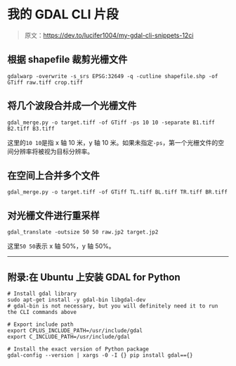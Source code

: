 # 我的 GDAL CLI 片段

> 原文：<https://dev.to/lucifer1004/my-gdal-cli-snippets-12ci>

## 根据 shapefile 裁剪光栅文件

```
gdalwarp -overwrite -s_srs EPSG:32649 -q -cutline shapefile.shp -of GTiff raw.tiff crop.tiff 
```

## 将几个波段合并成一个光栅文件

```
gdal_merge.py -o target.tiff -of GTiff -ps 10 10 -separate B1.tiff B2.tiff B3.tiff 
```

这里的`10 10`是指 x 轴 10 米，y 轴 10 米。如果未指定`-ps`，第一个光栅文件的空间分辨率将被视为目标分辨率。

## 在空间上合并多个文件

```
gdal_merge.py -o target.tiff -of GTiff TL.tiff BL.tiff TR.tiff BR.tiff 
```

## 对光栅文件进行重采样

```
gdal_translate -outsize 50 50 raw.jp2 target.jp2 
```

这里`50 50`表示 x 轴 50%，y 轴 50%。

* * *

## 附录:在 Ubuntu 上安装 GDAL for Python

```
# Install gdal library
sudo apt-get install -y gdal-bin libgdal-dev
# gdal-bin is not necessary, but you will definitely need it to run the CLI commands above

# Export include path
export CPLUS_INCLUDE_PATH=/usr/include/gdal
export C_INCLUDE_PATH=/usr/include/gdal

# Install the exact version of Python package
gdal-config --version | xargs -0 -I {} pip install gdal=={} 
```